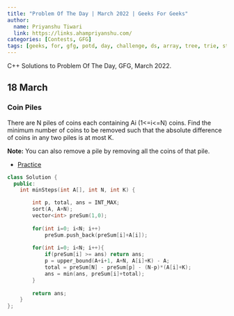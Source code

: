 ```yaml
---
title: "Problem Of The Day | March 2022 | Geeks For Geeks"
author:
  name: Priyanshu Tiwari
  link: https://links.ahampriyanshu.com/
categories: [Contests, GFG]
tags: [geeks, for, gfg, potd, day, challenge, ds, array, tree, trie, string, stacks, queue, linked list]
---
```


C++ Solutions to Problem Of The Day, GFG, March 2022.

## 18 March

### Coin Piles

There are N piles of coins each containing  Ai (1<=i<=N) coins. Find the minimum number of coins to be removed such that the absolute difference of coins in any two piles is at most K.

**Note:** You can also remove a pile by removing all the coins of that pile.

* [Practice](https://practice.geeksforgeeks.org/problems/coin-piles5152/1#)

```cpp
class Solution {
  public:
    int minSteps(int A[], int N, int K) {

        int p, total, ans = INT_MAX;        
        sort(A, A+N);
        vector<int> preSum(1,0);
        
        for(int i=0; i<N; i++)
            preSum.push_back(preSum[i]+A[i]);
        
        for(int i=0; i<N; i++){
            if(preSum[i] >= ans) return ans;
            p = upper_bound(A+i+1, A+N, A[i]+K) - A;
            total = preSum[N] - preSum[p] - (N-p)*(A[i]+K);
            ans = min(ans, preSum[i]+total);
        }
        
        return ans;
    }
};
```